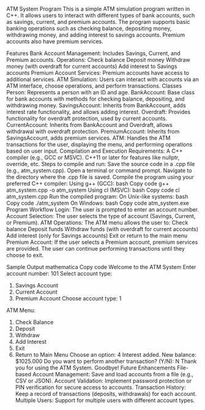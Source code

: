 ATM System Program
This is a simple ATM simulation program written in C++. It allows users to interact with different types of bank accounts, such as savings, current, and premium accounts. The program supports basic banking operations such as checking balance, depositing money, withdrawing money, and adding interest to savings accounts. Premium accounts also have premium services.

Features
Bank Account Management: Includes Savings, Current, and Premium accounts.
Operations:
Check balance
Deposit money
Withdraw money (with overdraft for current accounts)
Add interest to Savings accounts
Premium Account Services: Premium accounts have access to additional services.
ATM Simulation: Users can interact with accounts via an ATM interface, choose operations, and perform transactions.
Classes
Person: Represents a person with an ID and age.
BankAccount: Base class for bank accounts with methods for checking balance, depositing, and withdrawing money.
SavingsAccount: Inherits from BankAccount, adds interest rate functionality, and allows adding interest.
Overdraft: Provides functionality for overdraft protection, used by current accounts.
CurrentAccount: Inherits from BankAccount and Overdraft, allows withdrawal with overdraft protection.
PremiumAccount: Inherits from SavingsAccount, adds premium services.
ATM: Handles the ATM transactions for the user, displaying the menu, and performing operations based on user input.
Compilation and Execution
Requirements:
A C++ compiler (e.g., GCC or MSVC).
C++11 or later for features like nullptr, override, etc.
Steps to compile and run:
Save the source code in a .cpp file (e.g., atm_system.cpp).
Open a terminal or command prompt.
Navigate to the directory where the .cpp file is saved.
Compile the program using your preferred C++ compiler:
Using g++ (GCC):
bash
Copy code
g++ atm_system.cpp -o atm_system
Using cl (MSVC):
bash
Copy code
cl atm_system.cpp
Run the compiled program:
On Unix-like systems:
bash
Copy code
./atm_system
On Windows:
bash
Copy code
atm_system.exe
Program Workflow
Login: The user is prompted to enter an account number.
Account Selection: The user selects the type of account (Savings, Current, or Premium).
ATM Operations:
The ATM menu allows the user to:
Check balance
Deposit funds
Withdraw funds (with overdraft for current accounts)
Add interest (only for Savings accounts)
Exit or return to the main menu
Premium Account: If the user selects a Premium account, premium services are provided.
The user can continue performing transactions until they choose to exit.

Sample Output
mathematica
Copy code
Welcome to the ATM System
Enter account number: 101
Select account type:
1. Savings Account
2. Current Account
3. Premium Account
Choose account type: 1

ATM Menu:
1. Check Balance
2. Deposit
3. Withdraw
4. Add Interest
5. Exit
6. Return to Main Menu
Choose an option: 4
Interest added. New balance: $1025.000
Do you want to perform another transaction? (Y/N): N
Thank you for using the ATM System. Goodbye!
Future Enhancements
File-based Account Management: Save and load accounts from a file (e.g., CSV or JSON).
Account Validation: Implement password protection or PIN verification for secure access to accounts.
Transaction History: Keep a record of transactions (deposits, withdrawals) for each account.
Multiple Users: Support for multiple users with different account types.
